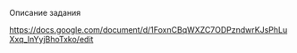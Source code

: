 Описание задания

https://docs.google.com/document/d/1FoxnCBqWXZC7ODPzndwrKJsPhLuXxq_InYyjBhoTxko/edit
